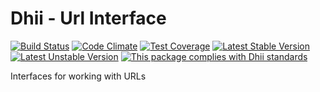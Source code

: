# Dhii - Url Interface

[![Build Status](https://travis-ci.org/Dhii/url-interface.svg?branch=develop)](https://travis-ci.org/Dhii/url-interface)
[![Code Climate](https://codeclimate.com/github/Dhii/url-interface/badges/gpa.svg)](https://codeclimate.com/github/Dhii/url-interface)
[![Test Coverage](https://codeclimate.com/github/Dhii/url-interface/badges/coverage.svg)](https://codeclimate.com/github/Dhii/url-interface/coverage)
[![Latest Stable Version](https://poser.pugx.org/dhii/url-interface/version)](https://packagist.org/packages/dhii/url-interface)
[![Latest Unstable Version](https://poser.pugx.org/dhii/url-interface/v/unstable)](https://packagist.org/packages/dhii/url-interface)
[![This package complies with Dhii standards](https://img.shields.io/badge/Dhii-Compliant-green.svg?style=flat-square)][Dhii]

Interfaces for working with URLs

[Dhii]: https://github.com/Dhii/dhii
